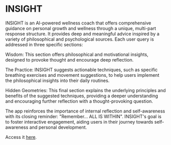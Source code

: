 # INSIGHT

INSIGHT is an AI-powered wellness coach that offers comprehensive guidance on personal growth and wellness through a unique, multi-part response structure. It provides deep and meaningful advice inspired by a variety of philosophical and psychological sources. Each user query is addressed in three specific sections:

Wisdom: This section offers philosophical and motivational insights, designed to provoke thought and encourage deep reflection.

The Practice: INSIGHT suggests actionable techniques, such as specific breathing exercises and movement suggestions, to help users implement the philosophical insights into their daily routines.

Hidden Geometries: This final section explains the underlying principles and benefits of the suggested techniques, providing a deeper understanding and encouraging further reflection with a thought-provoking question.

The app reinforces the importance of internal reflection and self-awareness with its closing reminder: "Remember... ALL IS WITHIN". INSIGHT's goal is to foster interactive engagement, aiding users in their journey towards self-awareness and personal development.

Access it [here](https://meditationgenerator-aej9ampepcpuzmkwoov8mx.streamlit.app/).




